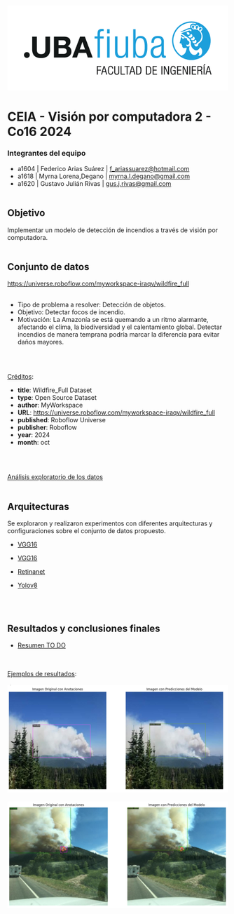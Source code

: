 <img src="./imgs/logo-fiuba.png" alt="Logo"/>

# CEIA - Visión por computadora 2 - Co16 2024

### Integrantes del equipo

* a1604 | Federico Arias Suárez | f_ariassuarez@hotmail.com
* a1618 | Myrna Lorena,Degano | myrna.l.degano@gmail.com
* a1620 | Gustavo Julián Rivas | gus.j.rivas@gmail.com
<br><br>
## Objetivo

Implementar un modelo de detección de incendios a través de visión por computadora.
<br><br>
## Conjunto de datos

https://universe.roboflow.com/myworkspace-iraqv/wildfire_full  
<br>
* Tipo de problema a resolver: Detección de objetos.  
* Objetivo: Detectar focos de incendio.  
* Motivación: La Amazonía se está quemando a un ritmo alarmante, afectando el clima, la biodiversidad y el calentamiento global.  Detectar incendios de manera temprana podría marcar la diferencia para evitar daños mayores.

<br><br>

<u>Créditos</u>:  

 - **title**: Wildfire_Full Dataset
 - **type**: Open Source Dataset
 - **author**: MyWorkspace
 - **URL**: https://universe.roboflow.com/myworkspace-iraqv/wildfire_full
 - **published**: Roboflow Universe
 - **publisher**: Roboflow
 - **year**: 2024
 - **month**: oct
 
<br><br>

[Análisis exploratorio de los datos](Dataset_EDA/)
<br><br>

## Arquitecturas

Se exploraron y realizaron experimentos con diferentes arquitecturas y configuraciones sobre el conjunto de datos propuesto.

* [VGG16](Modelo_VGG16)

* [VGG16](Resnet_SSD_50_Tensorflow)

* [Retinanet](Retinanet)

* [Yolov8](Modelo_YOLOV8)

<br><br>
## Resultados y conclusiones finales

* [Resumen TO DO](XXXX)

<br><br>
<u>Ejemplos de resultados</u>:
<br><br>
<img src="./Retinanet/sample_results/Retinanet_Img1.png" alt="Ejemplo"/>
<br>
<br>
<img src="./Retinanet/sample_results/Retinanet_Img3.png" alt="Ejemplo"/>

